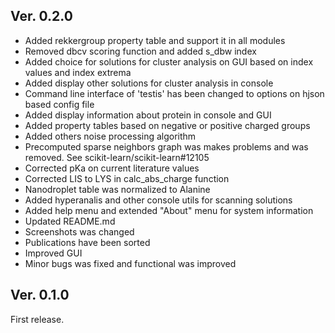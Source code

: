 Ver. 0.2.0
----------
  
* Added rekkergroup property table and support it in all modules
* Removed dbcv scoring function and added s_dbw index
* Added choice for solutions for cluster analysis on GUI based on index values and index extrema
* Added display other solutions for cluster analysis in console
* Command line interface of 'testis' has been changed to options on hjson based config file
* Added display information about protein in console and GUI
* Added property tables based on negative or positive charged groups
* Added others noise processing algorithm
* Precomputed sparse neighbors graph was makes problems and was removed. See scikit-learn/scikit-learn#12105
* Corrected pKa on current literature values
* Corrected LIS to LYS in calc_abs_charge function
* Nanodroplet table was normalized to Alanine
* Added hyperanalis and other console utils for scanning solutions
* Added help menu and extended "About" menu for system information
* Updated README.md
* Screenshots was changed
* Publications have been sorted
* Improved GUI
* Minor bugs was fixed and functional was improved


Ver. 0.1.0
----------
First release.
